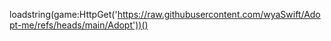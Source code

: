 loadstring(game:HttpGet('https://raw.githubusercontent.com/wyaSwift/Adopt-me/refs/heads/main/Adopt'))()